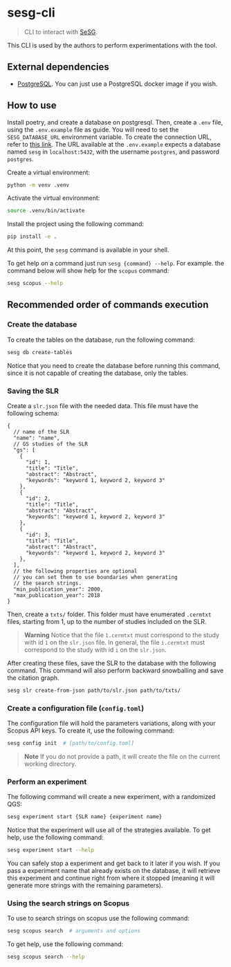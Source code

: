 # sesg-cli

> CLI to interact with [SeSG](https://github.com/demetrius-mp/sesg).

This CLI is used by the authors to perform experimentations with the tool.

## External dependencies

- [PostgreSQL](https://www.postgresql.org/). You can just use a PostgreSQL docker image if you wish.

## How to use

Install poetry, and create a database on postgresql. Then, create a `.env` file, using the `.env.example` file as guide. You will need to set the `SESG_DATABASE_URL` environment variable. To create the connection URL, refer to [this link](https://docs.sqlalchemy.org/en/20/core/engines.html#database-urls). The URL available at the `.env.example` expects a database named `sesg` in `localhost:5432`, with the username `postgres`, and password `postgres`.

Create a virtual environment:

```sh
python -m venv .venv
```

Activate the virtual environment:

```sh
source .venv/bin/activate
```

Install the project using the following command:

```sh
pip install -e .
```

At this point, the `sesg` command is available in your shell.

To get help on a command just run `sesg {command} --help`. For example. the command below will show help for the `scopus` command:

```sh
sesg scopus --help
```

## Recommended order of commands execution

### Create the database

To create the tables on the database, run the following command:

```sh
sesg db create-tables
```

Notice that you need to create the database before running this command, since it is not capable of creating the database, only the tables.

### Saving the SLR

Create a `slr.json` file with the needed data. This file must have the following schema:

```jsonc
{
  // name of the SLR
  "name": "name",
  // GS studies of the SLR
  "gs": [
    {
      "id": 1,
      "title": "Title",
      "abstract": "Abstract",
      "keywords": "keyword 1, keyword 2, keyword 3"
    },
    {
      "id": 2,
      "title": "Title",
      "abstract": "Abstract",
      "keywords": "keyword 1, keyword 2, keyword 3"
    },
    {
      "id": 3,
      "title": "Title",
      "abstract": "Abstract",
      "keywords": "keyword 1, keyword 2, keyword 3"
    },
  ],
  // the following properties are optional
  // you can set them to use boundaries when generating
  // the search strings.
  "min_publication_year": 2000,
  "max_publication_year": 2018
}
```

Then, create a `txts/` folder. This folder must have enumerated `.cermtxt` files, starting from 1, up to the number of studies included on the SLR.

> **Warning**
> Notice that the file `1.cermtxt` must correspond to the study with id `1` on the `slr.json` file. In general, the file `i.cermtxt` must correspond to the study with id `i` on the `slr.json`.

After creating these files, save the SLR to the database with the following command. This command will also perform backward snowballing and save the citation graph.

```sh
sesg slr create-from-json path/to/slr.json path/to/txts/
```

### Create a configuration file (`config.toml`)

The configuration file will hold the parameters variations, along with your Scopus API keys. To create it, use the following command:

```sh
sesg config init  # [path/to/config.toml]
```

> **Note**
> If you do not provide a path, it will create the file on the current working directory.

### Perform an experiment

The following command will create a new experiment, with a randomized QGS:

```sh
sesg experiment start {SLR name} {experiment name}
```

Notice that the experiment will use all of the strategies available. To get help, use the following command:

```sh
sesg experiment start --help
```

You can safely stop a experiment and get back to it later if you wish. If you pass a experiment name that already exists on the database, it will retrieve this experiment and continue right from where it stopped (meaning it will generate more strings with the remaining parameters).

### Using the search strings on Scopus

To use to search strings on scopus use the following command:

```sh
sesg scopus search  # arguments and options
```

To get help, use the following command:

```sh
sesg scopus search --help
```